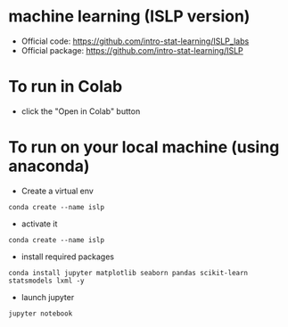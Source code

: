 # machine learning (ISLP version)
* Official code: https://github.com/intro-stat-learning/ISLP_labs
* Official package: https://github.com/intro-stat-learning/ISLP

# To run in Colab
* click the "Open in Colab" button
# To run on your local machine (using anaconda)
* Create a virtual env
```
conda create --name islp
```
* activate it
```
conda create --name islp
```
* install required packages
```
conda install jupyter matplotlib seaborn pandas scikit-learn statsmodels lxml -y
```
* launch jupyter
```
jupyter notebook
```
